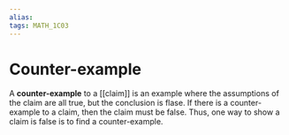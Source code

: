 ```yaml
---
alias:
tags: MATH_1C03
---
```

# Counter-example
A **counter-example** to a [[claim]] is an example where the assumptions of the claim are all true, but the conclusion is flase. If there is a counter-example to a claim, then the claim must be false. Thus, one way to show a claim is false is to find a counter-example. 